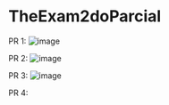 # TheExam2doParcial

PR 1:
![image](https://github.com/user-attachments/assets/782e1a03-4168-487d-85b7-c05ef5435476)

PR 2:
![image](https://github.com/user-attachments/assets/4b21c7ef-46bd-4590-942f-72d3c121a10e)

PR 3:
![image](https://github.com/user-attachments/assets/52a021ba-2c2e-4a6f-a9c9-7500812d4336)

PR 4:
